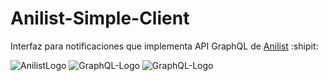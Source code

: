 # Anilist-Simple-Client
Interfaz para notificaciones que implementa API GraphQL de [Anilist](https://anilist.co/) :shipit:


![AnilistLogo](https://avatars3.githubusercontent.com/u/18018524?s=200&v=4)
![GraphQL-Logo](https://upload.wikimedia.org/wikipedia/commons/thumb/1/17/GraphQL_Logo.svg/220px-GraphQL_Logo.svg.png)
![GraphQL-Logo](https://upload.wikimedia.org/wikipedia/commons/thumb/4/4a/Python3-powered_hello-world.svg/320px-Python3-powered_hello-world.svg.png)
